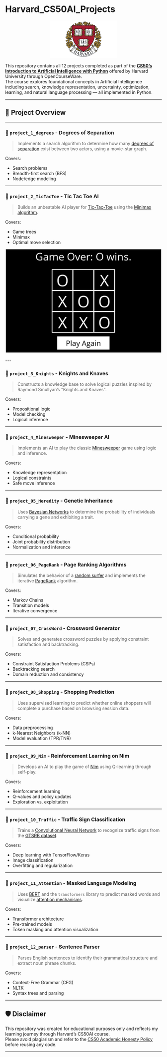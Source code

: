 
# Harvard_CS50AI_Projects

<p align="center">
  <img src="images/harvard_logo.png" alt="Harvard Logo" height="120">
</p>

This repository contains all 12 projects completed as part of the [**CS50’s Introduction to Artificial Intelligence with Python**](https://cs50.harvard.edu/ai/2024/) offered by Harvard University through OpenCourseWare.  
The course explores foundational concepts in Artificial Intelligence including search, knowledge representation, uncertainty, optimization, learning, and natural language processing — all implemented in Python.

---

## 📘 Project Overview

---

### 📁 `project_1_degrees` - Degrees of Separation  
> Implements a search algorithm to determine how many [degrees of separation](https://en.wikipedia.org/wiki/Six_degrees_of_separation) exist between two actors, using a movie-star graph.

Covers:
- Search problems
- Breadth-first search (BFS)
- Node/edge modeling

---

### 📁 `project_2_TicTacToe` - Tic Tac Toe AI  
> Builds an unbeatable AI player for [Tic-Tac-Toe](https://en.wikipedia.org/wiki/Tic-tac-toe) using the [Minimax algorithm](https://youtu.be/WbzNRTTrX0g?t=4321).

Covers:
- Game trees
- Minimax
- Optimal move selection

<p align="center">
  <img src="images/01.png" alt="Tic Tac Toe" width="500">
</p>
---

### 📁 `project_3_Knights` - Knights and Knaves  
> Constructs a knowledge base to solve logical puzzles inspired by Raymond Smullyan’s "Knights and Knaves".

Covers:
- Propositional logic
- Model checking
- Logical inference

---

### 📁 `project_4_Minesweeper` - Minesweeper AI  
> Implements an AI to play the classic [Minesweeper](https://en.wikipedia.org/wiki/Minesweeper_(video_game)) game using logic and inference.

Covers:
- Knowledge representation
- Logical constraints
- Safe move inference

---

### 📁 `project_05_Heredity` - Genetic Inheritance  
> Uses [Bayesian Networks](https://en.wikipedia.org/wiki/Bayesian_network) to determine the probability of individuals carrying a gene and exhibiting a trait.

Covers:
- Conditional probability
- Joint probability distribution
- Normalization and inference

---

### 📁 `project_06_PageRank` - Page Ranking Algorithms  
> Simulates the behavior of a [random surfer](https://cs50.harvard.edu/ai/2024/projects/2/pagerank/#random-surfer-model) and implements the iterative [PageRank](https://en.wikipedia.org/wiki/PageRank) algorithm.

Covers:
- Markov Chains
- Transition models
- Iterative convergence

---

### 📁 `project_07_CrossWord` - Crossword Generator  
> Solves and generates crossword puzzles by applying constraint satisfaction and backtracking.

Covers:
- Constraint Satisfaction Problems (CSPs)
- Backtracking search
- Domain reduction and consistency

---

### 📁 `project_08_Shopping` - Shopping Prediction  
> Uses supervised learning to predict whether online shoppers will complete a purchase based on browsing session data.

Covers:
- Data preprocessing
- k-Nearest Neighbors (k-NN)
- Model evaluation (TPR/TNR)

---

### 📁 `project_09_Nim` - Reinforcement Learning on Nim  
> Develops an AI to play the game of [Nim](https://en.wikipedia.org/wiki/Nim) using Q-learning through self-play.

Covers:
- Reinforcement learning
- Q-values and policy updates
- Exploration vs. exploitation

---

### 📁 `project_10_Traffic` - Traffic Sign Classification  
> Trains a [Convolutional Neural Network](https://en.wikipedia.org/wiki/Convolutional_neural_network) to recognize traffic signs from the [GTSRB dataset](https://benchmark.ini.rub.de/).

Covers:
- Deep learning with TensorFlow/Keras
- Image classification
- Overfitting and regularization

---

### 📁 `project_11_Attention` - Masked Language Modeling  
> Uses [BERT](https://arxiv.org/abs/1810.04805) and the `transformers` library to predict masked words and visualize [attention mechanisms](https://cs50.harvard.edu/ai/2024/projects/6/attention/).

Covers:
- Transformer architecture
- Pre-trained models
- Token masking and attention visualization

---

### 📁 `project_12_parser` - Sentence Parser  
> Parses English sentences to identify their grammatical structure and extract noun phrase chunks.

Covers:
- Context-Free Grammar (CFG)
- [NLTK](https://www.nltk.org/)
- Syntax trees and parsing

---

## 🛡️ Disclaimer

This repository was created for educational purposes only and reflects my learning journey through Harvard’s CS50AI course.  
Please avoid plagiarism and refer to the [CS50 Academic Honesty Policy](https://cs50.harvard.edu/ai/2024/honesty/) before reusing any code.

---

